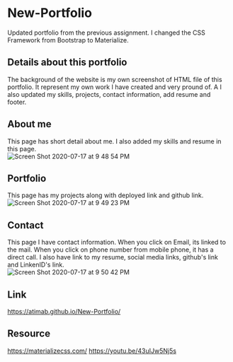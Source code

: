 # New-Portfolio
Updated portfolio from the previous assignment. I changed the CSS Framework from Bootstrap to Materialize.

## Details about this portfolio
The background of the website is my own screenshot of HTML file of this portfolio. It represent my own work I have created and very pround of. A I also updated my skills, projects, contact information, add resume and footer.

## About me
 This page has short detail about me. I also added my skills and resume in this page.<br>
![Screen Shot 2020-07-17 at 9 48 54 PM](https://user-images.githubusercontent.com/64511825/87844309-37bdb900-c879-11ea-95bf-32bfcd5062f8.png)


## Portfolio
This page has my projects along with deployed link and github link.<br>
![Screen Shot 2020-07-17 at 9 49 23 PM](https://user-images.githubusercontent.com/64511825/87844315-43a97b00-c879-11ea-8755-de1002d7794b.png)

## Contact
This page I have contact information. When you click on Email, its linked to the mail. When you click on phone number from mobile phone, it has a direct call. I also have link to my resume, social media links, github's link and LinkenID's link. <br>
![Screen Shot 2020-07-17 at 9 50 42 PM](https://user-images.githubusercontent.com/64511825/87844319-502dd380-c879-11ea-99cc-1362cb78d2c8.png)


## Link
https://atimab.github.io/New-Portfolio/

## Resource
https://materializecss.com/
https://youtu.be/43uIJw5Nj5s


